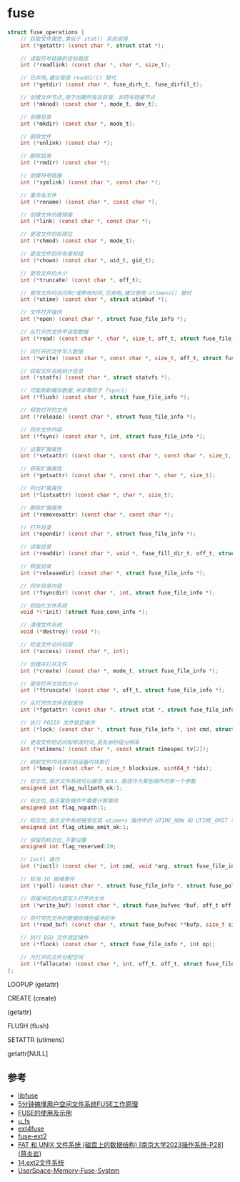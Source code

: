 
# fuse

```c
struct fuse_operations {
    // 获取文件属性,类似于 stat() 系统调用
    int (*getattr) (const char *, struct stat *);

    // 读取符号链接的目标路径
    int (*readlink) (const char *, char *, size_t);

    // 已弃用,建议使用 readdir() 替代
    int (*getdir) (const char *, fuse_dirh_t, fuse_dirfil_t);

    // 创建文件节点,用于创建所有非目录、非符号链接节点
    int (*mknod) (const char *, mode_t, dev_t);

    // 创建目录
    int (*mkdir) (const char *, mode_t);

    // 删除文件
    int (*unlink) (const char *);

    // 删除目录
    int (*rmdir) (const char *);

    // 创建符号链接
    int (*symlink) (const char *, const char *);

    // 重命名文件
    int (*rename) (const char *, const char *);

    // 创建文件的硬链接
    int (*link) (const char *, const char *);

    // 更改文件的权限位
    int (*chmod) (const char *, mode_t);

    // 更改文件的所有者和组
    int (*chown) (const char *, uid_t, gid_t);

    // 更改文件的大小
    int (*truncate) (const char *, off_t);

    // 更改文件的访问和/或修改时间,已弃用,建议使用 utimens() 替代
    int (*utime) (const char *, struct utimbuf *);

    // 文件打开操作
    int (*open) (const char *, struct fuse_file_info *);

    // 从打开的文件中读取数据
    int (*read) (const char *, char *, size_t, off_t, struct fuse_file_info *);

    // 向打开的文件写入数据
    int (*write) (const char *, const char *, size_t, off_t, struct fuse_file_info *);

    // 获取文件系统统计信息
    int (*statfs) (const char *, struct statvfs *);

    // 可能刷新缓存数据,并非等同于 fsync()
    int (*flush) (const char *, struct fuse_file_info *);

    // 释放打开的文件
    int (*release) (const char *, struct fuse_file_info *);

    // 同步文件内容
    int (*fsync) (const char *, int, struct fuse_file_info *);

    // 设置扩展属性
    int (*setxattr) (const char *, const char *, const char *, size_t, int);

    // 获取扩展属性
    int (*getxattr) (const char *, const char *, char *, size_t);

    // 列出扩展属性
    int (*listxattr) (const char *, char *, size_t);

    // 删除扩展属性
    int (*removexattr) (const char *, const char *);

    // 打开目录
    int (*opendir) (const char *, struct fuse_file_info *);

    // 读取目录
    int (*readdir) (const char *, void *, fuse_fill_dir_t, off_t, struct fuse_file_info *);

    // 释放目录
    int (*releasedir) (const char *, struct fuse_file_info *);

    // 同步目录内容
    int (*fsyncdir) (const char *, int, struct fuse_file_info *);

    // 初始化文件系统
    void *(*init) (struct fuse_conn_info *);

    // 清理文件系统
    void (*destroy) (void *);

    // 检查文件访问权限
    int (*access) (const char *, int);

    // 创建并打开文件
    int (*create) (const char *, mode_t, struct fuse_file_info *);

    // 更改打开文件的大小
    int (*ftruncate) (const char *, off_t, struct fuse_file_info *);

    // 从打开的文件获取属性
    int (*fgetattr) (const char *, struct stat *, struct fuse_file_info *);

    // 执行 POSIX 文件锁定操作
    int (*lock) (const char *, struct fuse_file_info *, int cmd, struct flock *);

    // 更改文件的访问和修改时间,具有纳秒级分辨率
    int (*utimens) (const char *, const struct timespec tv[2]);

    // 映射文件内块索引到设备内块索引
    int (*bmap) (const char *, size_t blocksize, uint64_t *idx);

    // 标志位,指示文件系统可以接受 NULL 路径作为某些操作的第一个参数
    unsigned int flag_nullpath_ok:1;

    // 标志位,指示某些操作不需要计算路径
    unsigned int flag_nopath:1;

    // 标志位,指示文件系统接受在其 utimens 操作中的 UTIME_NOW 和 UTIME_OMIT 特殊值
    unsigned int flag_utime_omit_ok:1;

    // 保留的标志位,不要设置
    unsigned int flag_reserved:29;

    // Ioctl 操作
    int (*ioctl) (const char *, int cmd, void *arg, struct fuse_file_info *, unsigned int flags, void *data);

    // 轮询 IO 就绪事件
    int (*poll) (const char *, struct fuse_file_info *, struct fuse_pollhandle *ph, unsigned *reventsp);

    // 将缓冲区的内容写入打开的文件
    int (*write_buf) (const char *, struct fuse_bufvec *buf, off_t off, struct fuse_file_info *);

    // 将打开的文件的数据存储在缓冲区中
    int (*read_buf) (const char *, struct fuse_bufvec **bufp, size_t size, off_t off, struct fuse_file_info *);

    // 执行 BSD 文件锁定操作
    int (*flock) (const char *, struct fuse_file_info *, int op);

    // 为打开的文件分配空间
    int (*fallocate) (const char *, int, off_t, off_t, struct fuse_file_info *);
};
```

LOOPUP (getattr)

CREATE (create)

(getattr)

FLUSH (flush)

SETATTR (utimens)

getattr[NULL]

## 参考

- [libfuse](https://github.com/libfuse/libfuse)
- [5分钟搞懂用户空间文件系统FUSE工作原理](https://zhuanlan.zhihu.com/p/106719192)
- [FUSE的使用及示例](https://zhoubofsy.github.io/2017/01/13/linux/filesystem-userspace-usage/)
- [u_fs](https://github.com/Tan-Cc/u_fs)
- [ext4fuse](https://github.com/gerard/ext4fuse)
- [fuse-ext2](https://github.com/alperakcan/fuse-ext2)
- [FAT 和 UNIX 文件系统 (磁盘上的数据结构) [南京大学2023操作系统-P28] (蒋炎岩)](https://www.bilibili.com/video/BV1xN411C74V/)
- [14.ext2文件系统](https://www.bilibili.com/video/BV1V84y1A7or/)
- [UserSpace-Memory-Fuse-System](https://github.com/jinCode-gao/UserSpace-Memory-Fuse-System)